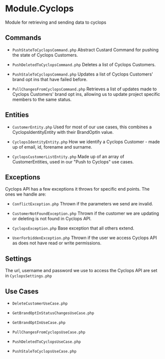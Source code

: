 # Module.Cyclops
Module for retrieving and sending data to cyclops

## Commands

* `PushStateToCyclopsCommand.php` Abstract Custard Command for pushing the state of Cyclops Customers.

* `PushDeletedToCyclopsCommand.php` Deletes a list of Cyclops Customers.
 
* `PushStaleToCyclopsCommand.php` Updates a list of Cyclops Customers' brand opt ins that have failed before.

* `PullChangesFromCyclopsCommand.php` Retrieves a list of updates made to Cyclops Customers' brand opt ins, 
allowing us to update project specific members to the same status.

## Entities

* `CustomerEntity.php` Used for most of our use cases, this combines a CyclopsIdentityEntity with their BrandOptIn value.

* `CyclopsIdentityEntity.php` How we identify a Cyclops Customer - made up of email, id, forename and surname. 

* `CyclopsCustomerListEntity.php` Made up of an array of CustomerEntities, used in our "Push to Cyclops" use cases.

## Exceptions

Cyclops API has a few exceptions it throws for specific end points. The ones we handle are:

* `ConflictException.php` Thrown if the parameters we send are invalid.

* `CustomerNotFoundException.php` Thrown if the customer we are updating or deleting is not found in Cyclops API.

* `CyclopsException.php` Base exception that all others extend.

* `UserForbiddenException.php` Thrown if the user we access Cyclops API as does not have read or write permissions. 

## Settings
The url, username and password we use to access the Cyclops API are set in `CyclopsSettings.php` 

## Use Cases

* `DeleteCustomerUseCase.php`

* `GetBrandOptInStatusChangesUseCase.php`

* `GetBrandOptInUseCase.php`

* `PullChangesFromCyclopsUseCase.php`

* `PushDeletedToCyclopsUseCase.php`

* `PushStaleToCyclopsUseCase.php`
